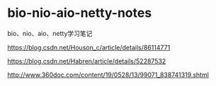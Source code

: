 # bio-nio-aio-netty-notes
bio、nio、aio、netty学习笔记

https://blog.csdn.net/Houson_c/article/details/86114771

https://blog.csdn.net/Habren/article/details/52287532

http://www.360doc.com/content/19/0528/13/99071_838741319.shtml
